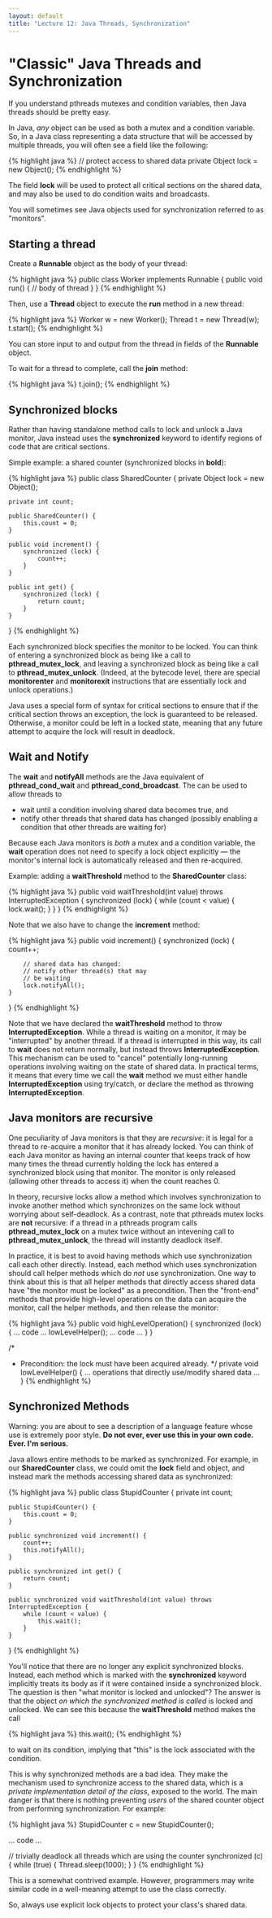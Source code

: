 ```yaml
---
layout: default
title: "Lecture 12: Java Threads, Synchronization"
---
```


"Classic" Java Threads and Synchronization
==========================================

If you understand pthreads mutexes and condition variables, then Java threads should be pretty easy.

In Java, *any* object can be used as both a mutex and a condition variable. So, in a Java class representing a data structure that will be accessed by multiple threads, you will often see a field like the following:

{% highlight java %}
// protect access to shared data
private Object lock = new Object();
{% endhighlight %}

The field **lock** will be used to protect all critical sections on the shared data, and may also be used to do condition waits and broadcasts.

You will sometimes see Java objects used for synchronization referred to as "monitors".

Starting a thread
-----------------

Create a **Runnable** object as the body of your thread:

{% highlight java %}
public class Worker implements Runnable {
    public void run() {
        // body of thread
    }
}
{% endhighlight %}

Then, use a **Thread** object to execute the **run** method in a new thread:

{% highlight java %}
Worker w = new Worker();
Thread t = new Thread(w);
t.start();
{% endhighlight %}

You can store input to and output from the thread in fields of the **Runnable** object.

To wait for a thread to complete, call the **join** method:

{% highlight java %}
t.join();
{% endhighlight %}

Synchronized blocks
-------------------

Rather than having standalone method calls to lock and unlock a Java monitor, Java instead uses the **synchronized** keyword to identify regions of code that are critical sections.

Simple example: a shared counter (synchronized blocks in **bold**):

{% highlight java %}
public class SharedCounter {
    private Object lock = new Object();

    private int count;

    public SharedCounter() {
        this.count = 0;
    }

    public void increment() {
        synchronized (lock) {
            count++;
        }
    }

    public int get() {
        synchronized (lock) {
            return count;
        }
    }
}
{% endhighlight %}

Each synchronized block specifies the monitor to be locked. You can think of entering a synchronized block as being like a call to **pthread\_mutex\_lock**, and leaving a synchronized block as being like a call to **pthread\_mutex\_unlock**. (Indeed, at the bytecode level, there are special **monitorenter** and **monitorexit** instructions that are essentially lock and unlock operations.)

Java uses a special form of syntax for critical sections to ensure that if the critical section throws an exception, the lock is guaranteed to be released. Otherwise, a monitor could be left in a locked state, meaning that any future attempt to acquire the lock will result in deadlock.

Wait and Notify
---------------

The **wait** and **notifyAll** methods are the Java equivalent of **pthread\_cond\_wait** and **pthread\_cond\_broadcast**. The can be used to allow threads to

-   wait until a condition involving shared data becomes true, and
-   notify other threads that shared data has changed (possibly enabling a condition that other threads are waiting for)

Because each Java monitors is *both* a mutex and a condition variable, the **wait** operation does not need to specify a lock object explicitly — the monitor's internal lock is automatically released and then re-acquired.

Example: adding a **waitThreshold** method to the **SharedCounter** class:

{% highlight java %}
public void waitThreshold(int value) throws InterruptedException {
    synchronized (lock) {
        while (count < value) {
            lock.wait();
        }
    }
}
{% endhighlight %}

Note that we also have to change the **increment** method:

{% highlight java %}
public void increment() {
    synchronized (lock) {
        count++;

        // shared data has changed:
        // notify other thread(s) that may
        // be waiting
        lock.notifyAll();
    }
}
{% endhighlight %}

Note that we have declared the **waitThreshold** method to throw **InterruptedException**. While a thread is waiting on a monitor, it may be "interrupted" by another thread. If a thread is interrupted in this way, its call to **wait** does not return normally, but instead throws **InterruptedException**. This mechanism can be used to "cancel" potentially long-running operations involving waiting on the state of shared data. In practical terms, it means that every time we call the **wait** method we must either handle **InterruptedException** using try/catch, or declare the method as throwing **InterruptedException**.

Java monitors are recursive
---------------------------

One peculiarity of Java monitors is that they are *recursive*: it is legal for a thread to re-acquire a monitor that it has already locked. You can think of each Java monitor as having an internal counter that keeps track of how many times the thread currently holding the lock has entered a synchronized block using that monitor. The monitor is only released (allowing other threads to access it) when the count reaches 0.

In theory, recursive locks allow a method which involves synchronization to invoke another method which synchronizes on the same lock without worrying about self-deadlock. As a contrast, note that pthreads mutex locks are **not** recursive: if a thread in a pthreads program calls **pthread\_mutex\_lock** on a mutex twice without an intevening call to **pthread\_mutex\_unlock**, the thread will instantly deadlock itself.

In practice, it is best to avoid having methods which use synchronization call each other directly. Instead, each method which uses synchronization should call helper methods which do *not* use synchronization. One way to think about this is that all helper methods that directly access shared data have "the monitor must be locked" as a precondition. Then the "front-end" methods that provide high-level operations on the data can acquire the monitor, call the helper methods, and then release the monitor:

{% highlight java %}
public void highLevelOperation() {
    synchronized (lock) {
        ... code ...
        lowLevelHelper();
        ... code ...
    }
}

/*
 * Precondition: the lock must have been acquired already.
 */
private void lowLevelHelper() {
    ... operations that directly use/modify shared data ...
}
{% endhighlight %}

Synchronized Methods
--------------------

Warning: you are about to see a description of a language feature whose use is extremely poor style. **Do not ever, ever use this in your own code. Ever. I'm serious.**

Java allows entire methods to be marked as synchronized. For example, in our **SharedCounter** class, we could omit the **lock** field and object, and instead mark the methods accessing shared data as synchronized:

{% highlight java %}
public class StupidCounter {
    private int count;

    public StupidCounter() {
        this.count = 0;
    }

    public synchronized void increment() {
        count++;
        this.notifyAll();
    }

    public synchronized int get() {
        return count;
    }

    public synchronized void waitThreshold(int value) throws InterruptedException {
        while (count < value) {
            this.wait();
        }
    }
}
{% endhighlight %}

You'll notice that there are no longer any explicit synchronized blocks. Instead, each method which is marked with the **synchronized** keyword implicitly treats its body as if it were contained inside a synchronized block. The question is then "what monitor is locked and unlocked"? The answer is that the object *on which the synchronized method is called* is locked and unlocked. We can see this because the **waitThreshold** method makes the call

{% highlight java %}
this.wait();
{% endhighlight %}

to wait on its condition, implying that "this" is the lock associated with the condition.

This is why synchronized methods are a bad idea. They make the mechanism used to synchronize access to the shared data, which is a *private implementation detail of the class*, exposed to the world. The main danger is that there is nothing preventing *users* of the shared counter object from performing synchronization. For example:

{% highlight java %}
StupidCounter c = new StupidCounter();

... code ...

// trivially deadlock all threads which are using the counter
synchronized (c) {
    while (true) {
        Thread.sleep(1000);
    }
}
{% endhighlight %}

This is a somewhat contrived example. However, programmers may write similar code in a well-meaning attempt to use the class correctly.

So, always use explicit lock objects to protect your class's shared data.
